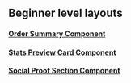 ## Beginner level layouts

#### [Order Summary Component](https://ordsumcomp.netlify.app/)

#### [Stats Preview Card Component](https//tats-prev-comp.netlify.app/)

#### [Social Proof Section Component](https://soci-prof-comp.netlify.app/)
